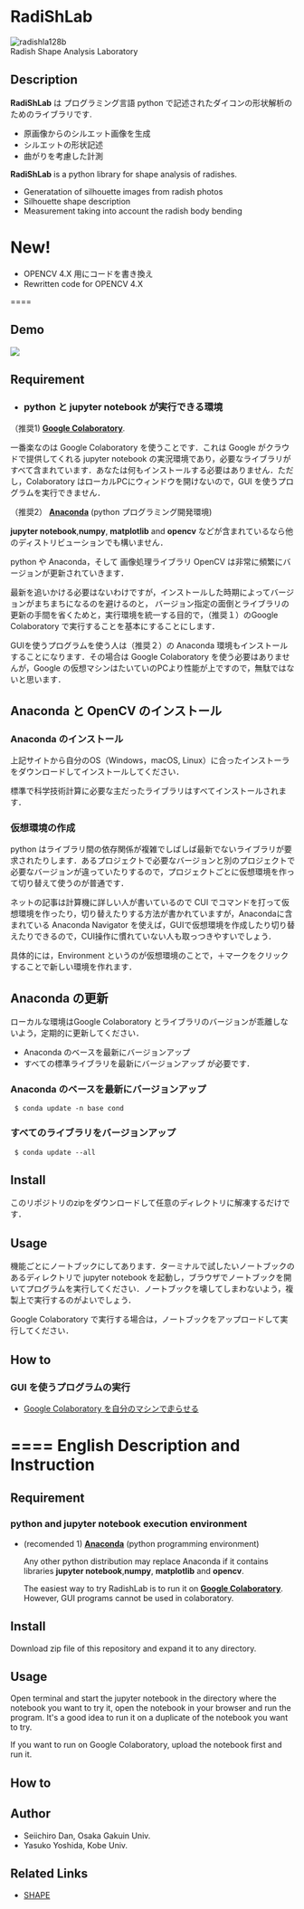 # RadiShLab
![radishla128b](https://user-images.githubusercontent.com/24559785/73605022-e488d000-4590-11ea-9530-95b6267f634a.png)  
Radish Shape Analysis Laboratory

## Description

**RadiShLab** は プログラミング言語 python で記述されたダイコンの形状解析のためのライブラリです.

  - 原画像からのシルエット画像を生成
  - シルエットの形状記述
  - 曲がりを考慮した計測

**RadiShLab** is a python library for shape analysis of radishes.

  - Generatation of silhouette images from radish photos
  - Silhouette shape description
  - Measurement taking into account the radish body bending

# New!

  - OPENCV 4.X 用にコードを書き換え
  - Rewritten code for OPENCV 4.X

====
## Demo
[![](https://img.youtube.com/vi/geLT5e6Tkqg/0.jpg)](https://www.youtube.com/watch?v=geLT5e6Tkqg)

## Requirement
- ### python と jupyter notebook が実行できる環境
（推奨1)  [**Google Colaboratory**](https://colab.research.google.com/notebooks/welcome.ipynb?hl=ja). 

  一番楽なのは Google Colaboratory を使うことです．これは Google がクラウドで提供してくれる jupyter notebook の実況環境であり，必要なライブラリがすべて含まれています．あなたは何もインストールする必要はありません．ただし，Colaboratory はローカルPCにウィンドウを開けないので，GUI を使うプログラムを実行できません．

（推奨2） [**Anaconda**](https://www.anaconda.com/python) (python プログラミング開発環境)

  **jupyter notebook**,**numpy**, **matplotlib** and **opencv** などが含まれているなら他のディストリビューションでも構いません．

python や Anaconda，そして 画像処理ライブラリ OpenCV は非常に頻繁にバージョンが更新されていきます．

最新を追いかける必要はないわけですが，インストールした時期によってバージョンがまちまちになるのを避けるのと，
バージョン指定の面倒とライブラリの更新の手間を省くためと，実行環境を統一する目的で，（推奨１）のGoogle Colaboratory で実行することを基本にすることにします．

GUIを使うプログラムを使う人は（推奨２）の Anaconda 環境もインストールすることになります．その場合は Google Colaboratory を使う必要はありませんが，Google の仮想マシンはたいていのPCより性能が上ですので，無駄ではないと思います．

## Anaconda と OpenCV のインストール
### Anaconda のインストール
上記サイトから自分のOS（Windows，macOS, Linux）に合ったインストーラをダウンロードしてインストールしてください．

標準で科学技術計算に必要な主だったライブラリはすべてインストールされます．

### 仮想環境の作成
python はライブラリ間の依存関係が複雑でしばしば最新でないライブラリが要求されたりします．あるプロジェクトで必要なバージョンと別のプロジェクトで必要なバージョンが違っていたりするので，プロジェクトごとに仮想環境を作って切り替えて使うのが普通です．

ネットの記事は計算機に詳しい人が書いているので CUI でコマンドを打って仮想環境を作ったり，切り替えたりする方法が書かれていますが，Anacondaに含まれている Anaconda Navigator を使えば，GUIで仮想環境を作成したり切り替えたりできるので，CUI操作に慣れていない人も取っつきやすいでしょう．

具体的には，Environment というのが仮想環境のことで，＋マークをクリックすることで新しい環境を作れます．


## Anaconda の更新

ローカルな環境はGoogle Colaboratory とライブラリのバージョンが乖離しないよう，定期的に更新してください．
- Anaconda のベースを最新にバージョンアップ
- すべての標準ライブラリを最新にバージョンアップ
が必要です．

### Anaconda のベースを最新にバージョンアップ
``` $ conda update -n base cond```
### すべてのライブラリをバージョンアップ
``` $ conda update --all```

## Install

このリポジトリのzipをダウンロードして任意のディレクトリに解凍するだけです．

## Usage

機能ごとにノートブックにしてあります．ターミナルで試したいノートブックのあるディレクトリで jupyter notebook を起動し，ブラウザでノートブックを開いてプログラムを実行してください．ノートブックを壊してしまわないよう，複製上で実行するのがよいでしょう．

Google Colaboratory で実行する場合は，ノートブックをアップロードして実行してください．

## How to
### GUI を使うプログラムの実行
- [Google Colaboratory を自分のマシンで走らせる]()

====
English Description and Instruction
====
## Requirement
### python and jupyter notebook execution environment
- (recomended 1) [**Anaconda**](https://www.anaconda.com/python) (python programming environment)

  Any other python distribution may replace Anaconda if it contains libraries **jupyter notebook**,**numpy**, **matplotlib** and **opencv**.
  
  The easiest way to try RadishLab is to run it on [**Google Colaboratory**](https://colab.research.google.com/notebooks/welcome.ipynb?hl=ja). However, GUI programs cannot be used in colaboratory.


## Install

Download zip file of this repository and expand it to any directory.

## Usage

Open terminal and start the jupyter notebook in the directory where the notebook you want to try it, open the notebook in your browser and run the program. It's a good idea to run it on a duplicate of the notebook you want to try.

If you want to run on Google Colaboratory, upload the notebook first and run it.

## How to
### 

## Author
- Seiichiro Dan, Osaka Gakuin Univ.
- Yasuko Yoshida, Kobe Univ.

## Related Links
- [SHAPE](http://lbm.ab.a.u-tokyo.ac.jp/~iwata/shape/index.html)

